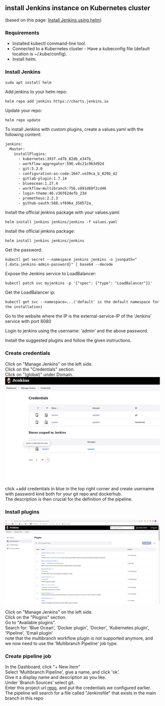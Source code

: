 ## install Jenkins instance on Kubernetes cluster
(based on this page: [Install Jenkins using helm](https://argo-cd.readthedocs.io/en/stable/getting_started/](https://sweetcode.io/how-to-setup-jenkins-ci-cd-pipeline-on-kubernetes-cluster-with-helm/)))

### Requirements
- Installed kubectl command-line tool.
- Connected to a Kubernetes cluster - Have a kubeconfig file (default location is ~/.kube/config).
- Install helm.
 
### Install Jenkins
```
sudo apt install helm
```
Add jenkins to your helm repo:
```
helm repo add jenkins https://charts.jenkins.io
```

Update your repo:
```
helm repo update
```

To install Jenkins with custom plugins, create a values.yaml with the following content:
```
jenkins:
  Master:
    installPlugins:
      - kubernetes:3937.vd7b_82db_e347b_
      - workflow-aggregator:596.v8c21c963d92d
      - git:5.2.0
      - configuration-as-code:1647.ve39ca_b_829b_42
      - gitlab-plugin:1.7.14
      - blueocean:1.27.4
      - workflow-multibranch:756.v891d88f2cd46
      - login-theme:46.v36f624efb_23d
      - prometheus:2.2.3
      - github-oauth:588.vf696a_350572a_

```
Install the official jenkins package with your values.yaml:
```
helm install jenkins jenkins/jenkins -f values.yaml
```

Install the official jenkins package:
```
helm install jenkins jenkins/jenkins
```

Get the password:
```
kubectl get secret --namespace jenkins jenkins -o jsonpath="{.data.jenkins-admin-password}" | base64 --decode
```

Expose the Jenkins service to LoadBalancer:
```
kubectl patch svc myjenkins -p '{"spec": {"type": "LoadBalancer"}}'
```

Get the LoadBalancer ip:
```
kubectl get svc --namespace=...('default' is the default namespace for the installation) 
```

Go to the website where the IP is the external-service-IP of the 'Jenkins' service with port 8080

Login to jenkins using the username: 'admin' and the above password.

Install the suggested plugins and follow the given instructions.
### Create credentials
Click on "Manage Jenkins" on the left side. \
Click on the "Credentials" section. \
Click on "(global)" under Domain. \
![plot](../images/jenkinscred.png)
click +add credentials in blue in the top right corner and create username
with password kind both for your git repo and dockerhub. \
The description is then crucial for the definition of the pipeline.

### Install plugins

![plot](../images/jenkinsplugin.png)

Click on "Manage Jenkins" on the left side. \
Click on the "Plugins" section. \
Go to "Available plugins". \
Search for: 'Blue Ocean', 'Docker plugin', 'Docker', 'Kubernetes plugin', 'Pipeline', 'Email plugin' \
note that the multibranch workflow plugin is not supported anymore, and we now need to use the 
'Multibranch Pipeline' job type.

### Create pipeline job
In the Dashboard, click "+ New Item" \
Select 'Multibranch Pipeline', give a name, and click 'ok'. \
Give it a display name and description as you like. \
Under 'Branch Sources' select git. \
Enter this project url [repo](https://github.com/Guyashkenazi6/profileapp), and put the credentials we configured earlier.
The pipeline will search for a file called "Jenkinsfile" that exists in the main branch in this repo

